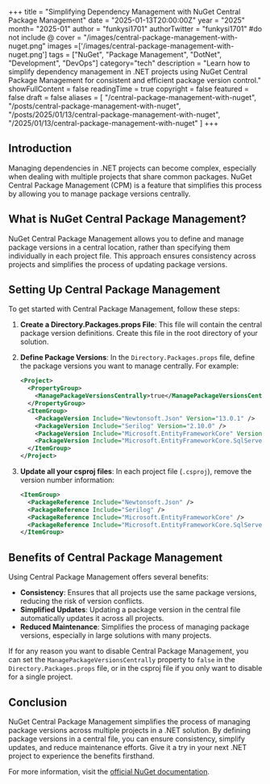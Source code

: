 +++
title = "Simplifying Dependency Management with NuGet Central Package Management"
date = "2025-01-13T20:00:00Z"
year = "2025"
month= "2025-01"
author = "funkysi1701"
authorTwitter = "funkysi1701" #do not include @
cover = "/images/central-package-management-with-nuget.png"
images =['/images/central-package-management-with-nuget.png']
tags = ["NuGet", "Package Management", "DotNet", "Development", "DevOps"]
category="tech"
description = "Learn how to simplify dependency management in .NET projects using NuGet Central Package Management for consistent and efficient package version control."
showFullContent = false
readingTime = true
copyright = false
featured = false
draft = false
aliases = [
    "/central-package-management-with-nuget",
    "/posts/central-package-management-with-nuget",
    "/posts/2025/01/13/central-package-management-with-nuget",
    "/2025/01/13/central-package-management-with-nuget" 
]
+++
## Introduction

Managing dependencies in .NET projects can become complex, especially when dealing with multiple projects that share common packages. NuGet Central Package Management (CPM) is a feature that simplifies this process by allowing you to manage package versions centrally. 

## What is NuGet Central Package Management?

NuGet Central Package Management allows you to define and manage package versions in a central location, rather than specifying them individually in each project file. This approach ensures consistency across projects and simplifies the process of updating package versions.

## Setting Up Central Package Management

To get started with Central Package Management, follow these steps:

1. **Create a Directory.Packages.props File**: This file will contain the central package version definitions. Create this file in the root directory of your solution.

2. **Define Package Versions**: In the `Directory.Packages.props` file, define the package versions you want to manage centrally. For example:

    ```xml
    <Project>
      <PropertyGroup>
        <ManagePackageVersionsCentrally>true</ManagePackageVersionsCentrally>
      </PropertyGroup>
      <ItemGroup>
        <PackageVersion Include="Newtonsoft.Json" Version="13.0.1" />
        <PackageVersion Include="Serilog" Version="2.10.0" />
        <PackageVersion Include="Microsoft.EntityFrameworkCore" Version="9.0.0" />
        <PackageVersion Include="Microsoft.EntityFrameworkCore.SqlServer" Version="9.0.0" />
      </ItemGroup>
    </Project>
    ```

3. **Update all your csproj files**: In each project file (`.csproj`), remove the version number information:

    ```xml
    <ItemGroup>
      <PackageReference Include="Newtonsoft.Json" />
      <PackageReference Include="Serilog" />
      <PackageReference Include="Microsoft.EntityFrameworkCore" />
      <PackageReference Include="Microsoft.EntityFrameworkCore.SqlServer" />
    </ItemGroup>
    ```

## Benefits of Central Package Management

Using Central Package Management offers several benefits:

- **Consistency**: Ensures that all projects use the same package versions, reducing the risk of version conflicts.
- **Simplified Updates**: Updating a package version in the central file automatically updates it across all projects.
- **Reduced Maintenance**: Simplifies the process of managing package versions, especially in large solutions with many projects.

If for any reason you want to disable Central Package Management, you can set the `ManagePackageVersionsCentrally` property to `false` in the `Directory.Packages.props` file, or in the csproj file if you only want to disable for a single project.

## Conclusion

NuGet Central Package Management simplifies the process of managing package versions across multiple projects in a .NET solution. By defining package versions in a central file, you can ensure consistency, simplify updates, and reduce maintenance efforts. Give it a try in your next .NET project to experience the benefits firsthand.

For more information, visit the [official NuGet documentation](https://learn.microsoft.com/en-us/nuget/consume-packages/Central-Package-Management).